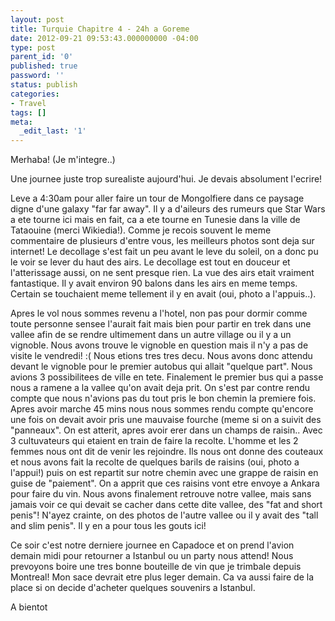 ```yaml
---
layout: post
title: Turquie Chapitre 4 - 24h a Goreme
date: 2012-09-21 09:53:43.000000000 -04:00
type: post
parent_id: '0'
published: true
password: ''
status: publish
categories:
- Travel
tags: []
meta:
  _edit_last: '1'
---
```

Merhaba! (Je m'integre..)

Une journee juste trop surealiste aujourd'hui. Je devais absolument l'ecrire!

Leve a 4:30am pour aller faire un tour de Mongolfiere dans ce paysage digne d'une galaxy "far far away". Il y a d'aileurs des rumeurs que Star Wars a ete tourne ici mais en fait, ca a ete tourne en Tunesie dans la ville de Tataouine (merci Wikiedia!). Comme je recois souvent le meme commentaire de plusieurs d'entre vous, les meilleurs photos sont deja sur internet! Le decollage s'est fait un peu avant le leve du soleil, on a donc pu le voir se lever du haut des airs. Le decollage est tout en douceur et l'atterissage aussi, on ne sent presque rien. La vue des airs etait vraiment fantastique. Il y avait environ 90 balons dans les airs en meme temps. Certain se touchaient meme tellement il y en avait (oui, photo a l'appuis..).

<!--more-->

Apres le vol nous sommes revenu a l'hotel, non pas pour dormir comme toute personne sensee l'aurait fait mais bien pour partir en trek dans une vallee afin de se rendre ultimement dans un autre village ou il y a un vignoble. Nous avons trouve le vignoble en question mais il n'y a pas de visite le vendredi! :( Nous etions tres tres decu. Nous avons donc attendu devant le vignoble pour le premier autobus qui allait "quelque part". Nous avions 3 possibilitees de ville en tete. Finalement le premier bus qui a passe nous a ramene a la vallee qu'on avait deja prit. On s'est par contre rendu compte que nous n'avions pas du tout pris le bon chemin la premiere fois. Apres avoir marche 45 mins nous nous sommes rendu compte qu'encore une fois on devait avoir pris une mauvaise fourche (meme si on a suivit des "panneaux". On est atterit, apres avoir erer dans un champs de raisin.. Avec 3 cultuvateurs qui etaient en train de faire la recolte. L'homme et les 2 femmes nous ont dit de venir les rejoindre. Ils nous ont donne des couteaux et nous avons fait la recolte de quelques barils de raisins (oui, photo a l'appui!) puis on est repartit sur notre chemin avec une grappe de raisin en guise de "paiement". On a apprit que ces raisins vont etre envoye a Ankara pour faire du vin. Nous avons finalement retrouve notre vallee, mais sans jamais voir ce qui devait se cacher dans cette dite vallee, des "fat and short penis"! N'ayez crainte, on des photos de l'autre vallee ou il y avait des "tall and slim penis". Il y en a pour tous les gouts ici!

Ce soir c'est notre derniere journee en Capadoce et on prend l'avion demain midi pour retourner a Istanbul ou un party nous attend! Nous prevoyons boire une tres bonne bouteille de vin que je trimbale depuis Montreal! Mon sace devrait etre plus leger demain. Ca va aussi faire de la place si on decide d'acheter quelques souvenirs a Istanbul.

A bientot
